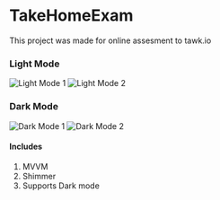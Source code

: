 # TakeHomeExam
This project was made for online assesment to tawk.io

### Light Mode
![Light Mode 1](https://user-images.githubusercontent.com/71331306/112754853-aa8a5100-9010-11eb-8fca-e6b3effe7ba8.png) ![Light Mode 2](https://user-images.githubusercontent.com/71331306/112754899-dad1ef80-9010-11eb-8f28-ffb09b5bce20.png)

### Dark Mode
![Dark Mode 1](https://user-images.githubusercontent.com/71331306/112755064-a3177780-9011-11eb-8c5a-2512f9d5236d.png) ![Dark Mode 2](https://user-images.githubusercontent.com/71331306/112755069-a6126800-9011-11eb-9f24-1629082cfd72.png)

#### Includes
1. MVVM
2. Shimmer
3. Supports Dark mode
